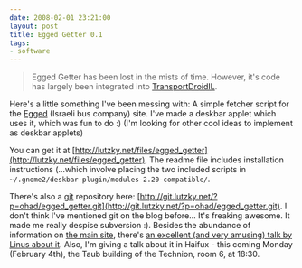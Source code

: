 ```yaml
---
date: 2008-02-01 23:21:00
layout: post
title: Egged Getter 0.1
tags:
- software
---
```


> Egged Getter has been lost in the mists of time. However, it's code has
> largely been integrated into [TransportDroidIL].

Here's a little something I've been messing with: A simple fetcher script for
the [Egged](http://www.egged.co.il) (Israeli bus company) site. I've made a
deskbar applet which uses it, which was fun to do :) (I'm looking for other
cool ideas to implement as deskbar applets)

You can get it at
[http://lutzky.net/files/egged_getter](http://lutzky.net/files/egged_getter).
The readme file includes installation instructions (...which involve placing
the two included scripts in
`~/.gnome2/deskbar-plugin/modules-2.20-compatible/`.

There's also a [git](http://git.or.cz) repository here:
[http://git.lutzky.net/?p=ohad/egged_getter.git](http://git.lutzky.net/?p=ohad/egged_getter.git).
I don't think I've mentioned git on the blog before... It's freaking awesome.
It made me really despise subversion :). Besides the abundance of information
on [the main site](http://git.or.cz), there's [an excellent (and very amusing)
talk by Linus about it](http://www.youtube.com/watch?v=4XpnKHJAok8). Also, I'm
giving a talk about it in Haifux - this coming Monday (February 4th), the Taub
building of the Technion, room 6, at 18:30.

[TransportDroidIL]: https://github.com/lutzky/TransportDroidIL
